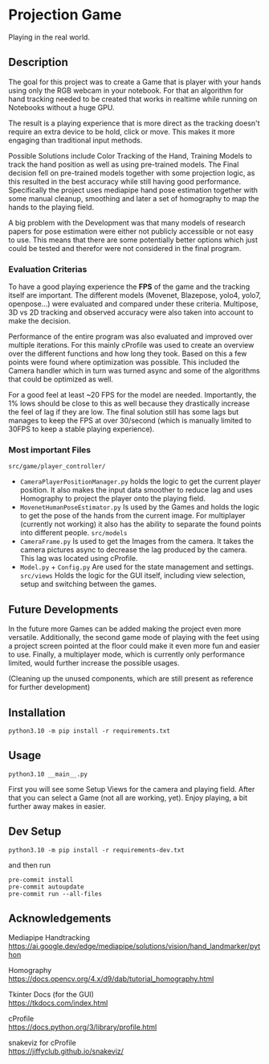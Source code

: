 # Projection Game
Playing in the real world.

## Description
The goal for this project was to create a Game that is player with your hands using only the RGB webcam in your notebook. For that an algorithm for hand tracking needed to be created that works in realtime while running on Notebooks without a huge GPU.

The result is a playing experience that is more direct as the tracking doesn't require an extra device to be hold, click or move. This makes it more engaging than traditional input methods.

Possible Solutions include Color Tracking of the Hand, Training Models to track the hand position as well as using pre-trained models. The Final decision fell on pre-trained models together with some projection logic, as this resulted in the best accuracy while still having good performance. Specifically the project uses mediapipe hand pose estimation together with some manual cleanup, smoothing and later a set of homography to map the hands to the playing field.

A big problem with the Development was that many models of research papers for pose estimation were either not publicly accessible or not easy to use. This means that there are some potentially better options which just could be tested and therefor were not considered in the final program.

### Evaluation Criterias

To have a good playing experience the **FPS** of the game and the tracking itself are important. The different models (Movenet, Blazepose, yolo4, yolo7, openpose...) were evaluated and compared under these criteria. Multipose, 3D vs 2D tracking and observed accuracy were also taken into account to make the decision.

Performance of the entire program was also evaluated and improved over multiple iterations. For this mainly cProfile was used to create an overview over the different functions and how long they took. Based on this a few points were found where optimization was possible. This included the Camera handler which in turn was turned async and some of the algorithms that could be optimized as well.

For a good feel at least ~20 FPS for the model are needed. Importantly, the 1% lows should be close to this as well because they drastically increase the feel of lag if they are low. The final solution still has some lags but manages to keep the FPS at over 30/second (which is manually limited to 30FPS to keep a stable playing experience).


### Most important Files

`src/game/player_controller/`
* `CameraPlayerPositionManager.py` 
	holds the logic to get the current player position. It also makes the input data smoother to reduce lag and uses Homography to project the player onto the playing field.
* `MovenetHumanPoseEstimator.py`
	Is used by the Games and holds the logic to get the pose of the hands from the current image. For multiplayer (currently not working) it also has the ability to separate the found points into different people.
`src/models`
* `CameraFrame.py`
	Is used to get the Images from the camera. It takes the camera pictures async to decrease the lag produced by the camera. This lag was located using cProfile.
* `Model.py` + `Config.py`
	Are used for the state management and settings.
`src/views`
	Holds the logic for the GUI itself, including view selection, setup and switching between the games.

## Future Developments

In the future more Games can be added making the project even more versatile. Additionally, the second game mode of playing with the feet using a project screen pointed at the floor could make it even more fun and easier to use.
Finally, a multiplayer mode, which is currently only performance limited, would further increase the possible usages. 

(Cleaning up the unused components, which are still present as reference for further development)


## Installation
```
python3.10 -m pip install -r requirements.txt
```


## Usage

```
python3.10 __main__.py
```

First you will see some Setup Views for the camera and playing field.
After that you can select a Game (not all are working, yet).
Enjoy playing, a bit further away makes in easier.

## Dev Setup
```
python3.10 -m pip install -r requirements-dev.txt
```
and then run
```
pre-commit install
pre-commit autoupdate
pre-commit run --all-files
```


## Acknowledgements

Mediapipe Handtracking  
https://ai.google.dev/edge/mediapipe/solutions/vision/hand_landmarker/python

Homography  
https://docs.opencv.org/4.x/d9/dab/tutorial_homography.html

Tkinter Docs (for the GUI)  
https://tkdocs.com/index.html

cProfile  
https://docs.python.org/3/library/profile.html

snakeviz for cProfile  
https://jiffyclub.github.io/snakeviz/


